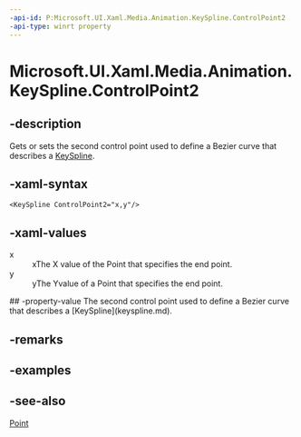 ```yaml
---
-api-id: P:Microsoft.UI.Xaml.Media.Animation.KeySpline.ControlPoint2
-api-type: winrt property
---
```


<!-- Property syntax
public Windows.Foundation.Point ControlPoint2 { get;  set; }
-->

# Microsoft.UI.Xaml.Media.Animation.KeySpline.ControlPoint2

## -description
Gets or sets the second control point used to define a Bezier curve that describes a [KeySpline](keyspline.md).

## -xaml-syntax
```xaml
<KeySpline ControlPoint2="x,y"/>
```


## -xaml-values
<dl><dt>x</dt><dd>xThe X value of the Point that specifies the end point.</dd>
<dt>y</dt><dd>yThe Yvalue of a Point that specifies the end point.</dd>
</dl>
## -property-value
The second control point used to define a Bezier curve that describes a [KeySpline](keyspline.md).

## -remarks

## -examples

## -see-also
[Point](/uwp/api/windows.foundation.point)
